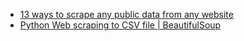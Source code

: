 
- [13 ways to scrape any public data from any website](https://www.mit.edu/~amidi/teaching/data-science-tools/)
- [Python Web scraping to CSV file | BeautifulSoup](https://morioh.com/p/fd0810a27a9d?f=5c21fb01c16e2556b555ab32)
